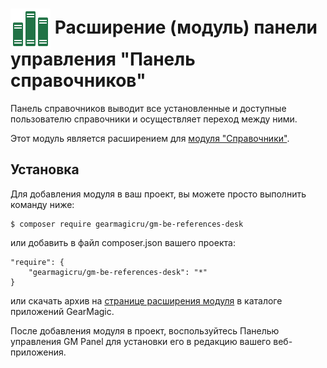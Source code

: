 # <img src="https://raw.githubusercontent.com/gearmagicru/gm-be-references-desk/refs/heads/master/assets/images/icon.svg" width="64px" height="64px" align="absmiddle"> Расширение (модуль) панели управления "Панель справочников"

Панель справочников выводит все установленные и доступные пользователю справочники и осуществляет переход между ними.

Этот модуль является расширением для [модуля "Справочники"](https://github.com/gearmagicru/gm-be-references).

## Установка

Для добавления модуля в ваш проект, вы можете просто выполнить команду ниже:

```
$ composer require gearmagicru/gm-be-references-desk
```

или добавить в файл composer.json вашего проекта:
```
"require": {
    "gearmagicru/gm-be-references-desk": "*"
}
```
или скачать архив на [странице расширения модуля](https://apps.gearmagic.ru/component/gm-be-references-desk) в каталоге приложений GearMagic.

После добавления модуля в проект, воспользуйтесь Панелью управления GM Panel для установки его в редакцию вашего веб-приложения.
